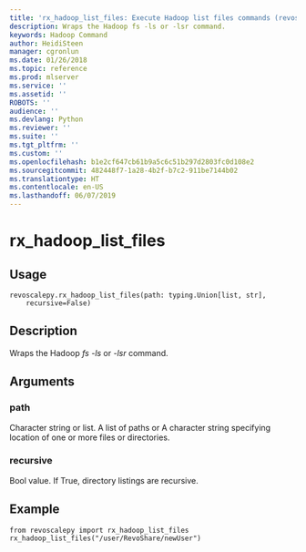 ```yaml
---
title: 'rx_hadoop_list_files: Execute Hadoop list files commands (revoscalepy)'
description: Wraps the Hadoop fs -ls or -lsr command.
keywords: Hadoop Command
author: HeidiSteen
manager: cgronlun
ms.date: 01/26/2018
ms.topic: reference
ms.prod: mlserver
ms.service: ''
ms.assetid: ''
ROBOTS: ''
audience: ''
ms.devlang: Python
ms.reviewer: ''
ms.suite: ''
ms.tgt_pltfrm: ''
ms.custom: ''
ms.openlocfilehash: b1e2cf647cb61b9a5c6c51b297d2803fc0d108e2
ms.sourcegitcommit: 482448f7-1a28-4b2f-b7c2-911be7144b02
ms.translationtype: HT
ms.contentlocale: en-US
ms.lasthandoff: 06/07/2019
---
```

# <a name="rxhadooplistfiles"></a>rx_hadoop_list_files


 


## <a name="usage"></a>Usage



```
revoscalepy.rx_hadoop_list_files(path: typing.Union[list, str],
    recursive=False)
```





## <a name="description"></a>Description

Wraps the Hadoop *fs -ls* or *-lsr* command.


## <a name="arguments"></a>Arguments


### <a name="path"></a>path

Character string or list. A list of paths or A character string specifying location of one or more files or directories.


### <a name="recursive"></a>recursive

Bool value. If True, directory listings are recursive.


## <a name="example"></a>Example



```
from revoscalepy import rx_hadoop_list_files
rx_hadoop_list_files("/user/RevoShare/newUser")
```

